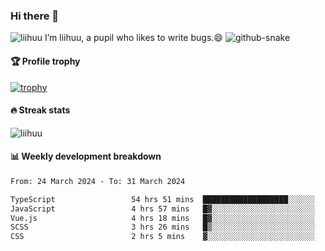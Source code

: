 ### Hi there 👋
<img src="https://komarev.com/ghpvc/?username=liihuu&label=Profile%20views&style=flat&base=119527" alt="liihuu" />
I’m liihuu, a pupil who likes to write bugs.😄

<picture>
  <source media="(prefers-color-scheme: dark)" srcset="https://github.com/liihuu/liihuu/raw/output/github-snake-dark.svg" />
  <source media="(prefers-color-scheme: light)" srcset="https://github.com/liihuu/liihuu/raw/output/github-snake.svg" />
  <img alt="github-snake" src="https://github.com/liihuu/liihuu/tree/output/github-snake.svg" />
</picture>


#### 🏆 Profile trophy
[![trophy](https://github-profile-trophy.vercel.app?username=liihuu&margin-w=16&margin-h=16&rank=-C,-B)](https://github.com/liihuu)

#### 🔥 Streak stats
<img src="https://streak-stats.demolab.com?user=liihuu&border_radius=6&card_width=500" alt="liihuu" />

#### 📊 Weekly development breakdown
<!--START_SECTION:waka-->

```txt
From: 24 March 2024 - To: 31 March 2024

TypeScript                 54 hrs 51 mins  ███████████████████░░░░░░   76.54 %
JavaScript                 4 hrs 57 mins   █▓░░░░░░░░░░░░░░░░░░░░░░░   06.91 %
Vue.js                     4 hrs 18 mins   █▓░░░░░░░░░░░░░░░░░░░░░░░   06.01 %
SCSS                       3 hrs 26 mins   █▒░░░░░░░░░░░░░░░░░░░░░░░   04.81 %
CSS                        2 hrs 5 mins    ▓░░░░░░░░░░░░░░░░░░░░░░░░   02.92 %
```

<!--END_SECTION:waka-->


<!--
**liihuu/liihuu** is a ✨ _special_ ✨ repository because its `README.md` (this file) appears on your GitHub profile.

Here are some ideas to get you started:

- 🔭 I’m currently working on ...
- 🌱 I’m currently learning ...
- 👯 I’m looking to collaborate on ...
- 🤔 I’m looking for help with ...
- 💬 Ask me about ...
- 📫 How to reach me: ...
- 😄 Pronouns: ...
- ⚡ Fun fact: ...
-->
